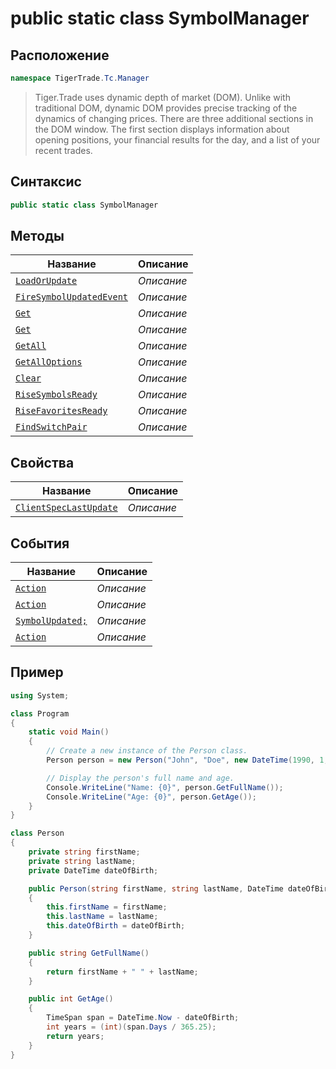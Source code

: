 
# public static class SymbolManager
## Расположение
```csharp
namespace TigerTrade.Tc.Manager
```



> Tiger.Trade uses dynamic depth of market (DOM). Unlike with traditional DOM, dynamic DOM provides precise tracking of the dynamics of changing prices. There are three additional sections in the DOM window. The first section displays information about opening positions, your financial results for the day, and a list of your recent trades.

## Синтаксис
```csharp
public static class SymbolManager
```


## Методы
| Название | Описание |
| --- | --- |
| [`LoadOrUpdate`](./SymbolManager.cs/metody/LoadOrUpdate.md) | *Описание* |
| [`FireSymbolUpdatedEvent`](./SymbolManager.cs/metody/FireSymbolUpdatedEvent.md) | *Описание* |
| [`Get`](./SymbolManager.cs/metody/Get.md) | *Описание* |
| [`Get`](./SymbolManager.cs/metody/Get.md) | *Описание* |
| [`GetAll`](./SymbolManager.cs/metody/GetAll.md) | *Описание* |
| [`GetAllOptions`](./SymbolManager.cs/metody/GetAllOptions.md) | *Описание* |
| [`Clear`](./SymbolManager.cs/metody/Clear.md) | *Описание* |
| [`RiseSymbolsReady`](./SymbolManager.cs/metody/RiseSymbolsReady.md) | *Описание* |
| [`RiseFavoritesReady`](./SymbolManager.cs/metody/RiseFavoritesReady.md) | *Описание* |
| [`FindSwitchPair`](./SymbolManager.cs/metody/FindSwitchPair.md) | *Описание* |

## Свойства
| Название | Описание |
| --- | --- |
| [`ClientSpecLastUpdate`](./SymbolManager.cs/svoistva/ClientSpecLastUpdate.md) | *Описание* |

## События
| Название | Описание |
| --- | --- |
| [`Action`](./SymbolManager.cs/sobytiya/Action.md) | *Описание* |
| [`Action`](./SymbolManager.cs/sobytiya/Action.md) | *Описание* |
| [`SymbolUpdated;`](./SymbolManager.cs/sobytiya/SymbolUpdated;.md) | *Описание* |
| [`Action`](./SymbolManager.cs/sobytiya/Action.md) | *Описание* |


## Пример
```csharp
using System;

class Program
{
    static void Main()
    {
        // Create a new instance of the Person class.
        Person person = new Person("John", "Doe", new DateTime(1990, 1, 1));

        // Display the person's full name and age.
        Console.WriteLine("Name: {0}", person.GetFullName());
        Console.WriteLine("Age: {0}", person.GetAge());
    }
}

class Person
{
    private string firstName;
    private string lastName;
    private DateTime dateOfBirth;

    public Person(string firstName, string lastName, DateTime dateOfBirth)
    {
        this.firstName = firstName;
        this.lastName = lastName;
        this.dateOfBirth = dateOfBirth;
    }

    public string GetFullName()
    {
        return firstName + " " + lastName;
    }

    public int GetAge()
    {
        TimeSpan span = DateTime.Now - dateOfBirth;
        int years = (int)(span.Days / 365.25);
        return years;
    }
}
```

